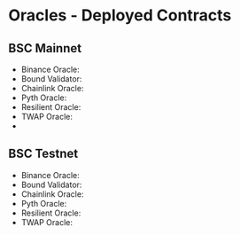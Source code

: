 # Oracles - Deployed Contracts

## BSC Mainnet
- Binance Oracle:  
- Bound Validator:
- Chainlink Oracle:
- Pyth Oracle:
- Resilient Oracle:
- TWAP Oracle:
- 
## BSC Testnet
- Binance Oracle:  
- Bound Validator:
- Chainlink Oracle:
- Pyth Oracle:
- Resilient Oracle:
- TWAP Oracle: